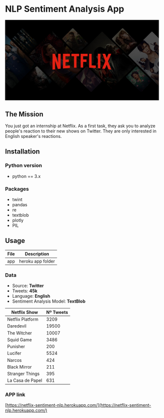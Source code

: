 # NLP Sentiment Analysis App

<img src="netflix.jpg" alt="netflix" width="1024"/>

## The Mission

You just got an internship at Netflix. As a first task, they ask you to analyze people's reaction to their new shows on Twitter. They are only interested in English speaker's reactions.

## Installation

### Python version
* python == 3.x

### Packages
* twint
* pandas
* re
* textblob
* plotly
* PIL

## Usage
| File        | Description                        |
|-------------|------------------------------------|
| app         | heroku app folder                  | 



### Data

* Source: **Twitter**
* Tweets: **45k**
* Language: **English**
* Sentiment Analysis Model: **TextBlob**

| Netflix Show | Nº Tweets |
|--------------|-----------|
| Netflix Platform | 3209    |
| Daredevil    | 19500     |
| The Witcher  | 10007     |
| Squid Game   | 3486      |
| Punisher     | 200       |
| Lucifer       | 5524  |
| Narcos    | 424   |
| Black Mirror  | 211   |
| Stranger Things   | 395   |
| La Casa de Papel  | 631   |

### APP link
[https://netflix-sentiment-nlp.herokuapp.com/](https://netflix-sentiment-nlp.herokuapp.com/)



